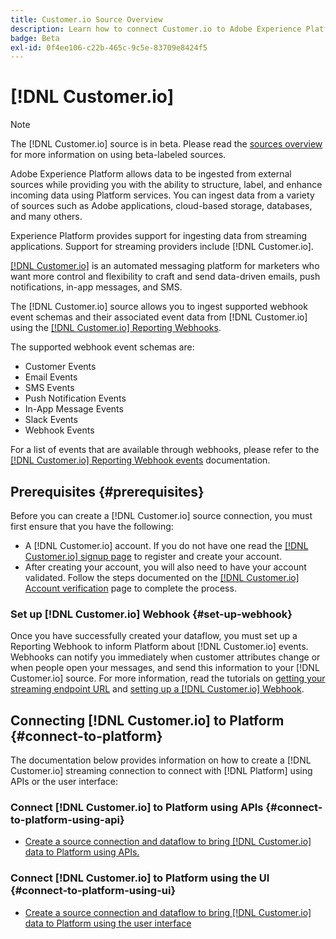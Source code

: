 ```yaml
---
title: Customer.io Source Overview
description: Learn how to connect Customer.io to Adobe Experience Platform using APIs or the user interface by leveraging webhooks
badge: Beta
exl-id: 0f4ee106-c22b-465c-9c5e-83709e8424f5
---
```

# [!DNL Customer.io]

>[!NOTE]
>
>The [!DNL Customer.io] source is in beta. Please read the [sources overview](../../home.md#terms-and-conditions) for more information on using beta-labeled sources.

Adobe Experience Platform allows data to be ingested from external sources while providing you with the ability to structure, label, and enhance incoming data using Platform services. You can ingest data from a variety of sources such as Adobe applications, cloud-based storage, databases, and many others.

Experience Platform provides support for ingesting data from streaming applications. Support for streaming providers include [!DNL Customer.io].

[[!DNL Customer.io]](https://customer.io/) is an automated messaging platform for marketers who want more control and flexibility to craft and send data-driven emails, push notifications, in-app messages, and SMS.

The [!DNL Customer.io] source allows you to ingest supported webhook event schemas and their associated event data from [!DNL Customer.io] using the [[!DNL Customer.io] Reporting Webhooks](https://customer.io/docs/api/webhooks/).

The supported webhook event schemas are:

* Customer Events
* Email Events
* SMS Events
* Push Notification Events
* In-App Message Events
* Slack Events
* Webhook Events

For a list of events that are available through webhooks, please refer to the [[!DNL Customer.io] Reporting Webhook events](https://customer.io/docs/webhooks/#events) documentation.

## Prerequisites {#prerequisites}

Before you can create a [!DNL Customer.io] source connection, you must first ensure that you have the following:

* A [!DNL Customer.io] account. If you do not have one read the [[!DNL Customer.io] signup page](https://fly.customer.io/signup) to register and create your account.
* After creating your account, you will also need to have your account validated. Follow the steps documented on the [[!DNL Customer.io] Account verification](https://customer.io/docs/account-verification/) page to complete the process.

### Set up [!DNL Customer.io] Webhook {#set-up-webhook}

Once you have successfully created your dataflow, you must set up a Reporting Webhook to inform Platform about [!DNL Customer.io] events. Webhooks can notify you immediately when customer attributes change or when people open your messages, and send this information to your [!DNL Customer.io] source. For more information, read the tutorials on [getting your streaming endpoint URL](../../tutorials/ui/create/marketing-automation/customerio-webhook.md#get-streaming-endpoint) and [setting up a [!DNL Customer.io] Webhook](../../tutorials/ui/create/marketing-automation/customerio-webhook.md#set-up-webhook).

## Connecting [!DNL Customer.io] to Platform {#connect-to-platform}

The documentation below provides information on how to create a [!DNL Customer.io] streaming connection to connect with [!DNL Platform] using APIs or the user interface:

### Connect [!DNL Customer.io] to Platform using APIs {#connect-to-platform-using-api}

* [Create a source connection and dataflow to bring [!DNL Customer.io] data to Platform using APIs.](../../tutorials/api/create/marketing-automation/customerio-webhook.md)

### Connect [!DNL Customer.io] to Platform using the UI {#connect-to-platform-using-ui}

* [Create a source connection and dataflow to bring [!DNL Customer.io] data to Platform using the user interface](../../tutorials/ui/create/marketing-automation/customerio-webhook.md)
